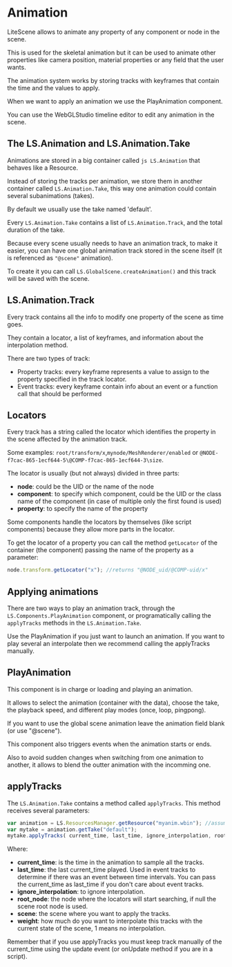 # Animation #

LiteScene allows to animate any property of any component or node in the scene.

This is used for the skeletal animation but it can be used to animate other properties like camera position, material properties or any field that the user wants.

The animation system works by storing tracks with keyframes that contain the time and the values to apply.

When we want to apply an animation we use the PlayAnimation component.

You can use the WebGLStudio timeline editor to edit any animation in the scene.

## The LS.Animation and LS.Animation.Take ##

Animations are stored in a big container called ```js LS.Animation``` that behaves like a Resource.

Instead of storing the tracks per animation, we store them in another container called ```LS.Animation.Take```, this way one animation could contain several subanimations (takes).

By default we usually use the take named 'default'.

Every ```LS.Animation.Take``` contains a list of ```LS.Animation.Track```, and the total duration of the take.

Because every scene usually needs to have an animation track, to make it easier, you can have one global animation track stored in the scene itself (it is referenced as ```"@scene"``` animation).

To create it you can call ```LS.GlobalScene.createAnimation()``` and this track will be saved with the scene.

## LS.Animation.Track

Every track contains all the info to modify one property of the scene as time goes.

They contain a locator, a list of keyframes, and information about the interpolation method.

There are two types of track:
- Property tracks: every keyframe represents a value to assign to the property specified in the track locator.
- Event tracks: every keyframe contain info about an event or a function call that should be performed 

## Locators

Every track has a string called the locator which identifies the property in the scene affected by the animation track.

Some examples: ```root/transform/x```,```mynode/MeshRenderer/enabled``` or ```@NODE-f7cac-865-1ecf644-5\@COMP-f7cac-865-1ecf644-3\size```.

The locator is usually (but not always) divided in three parts:
 * **node**: could be the UID or the name of the node
 * **component**: to specify which component, could be the UID or the class name of the component (in case of multiple only the first found is used)
 * **property**: to specify the name of the property

Some components handle the locators by themselves (like script components) because they allow more parts in the locator.

To get the locator of a property you can call the method ```getLocator``` of the container (the component) passing the name of the property as a parameter:

```javascript
node.transform.getLocator("x"); //returns "@NODE_uid/@COMP-uid/x"
```

## Applying animations

There are two ways to play an animation track, through the ```LS.Components.PlayAnimation``` component, or programatically calling the ```applyTracks``` methods in the ```LS.Animation.Take```.

Use the PlayAnimation if you just want to launch an animation. If you want to play several an interpolate then we recommend calling the applyTracks manually.

## PlayAnimation

This component is in charge or loading and playing an animation.

It allows to select the animation (container with the data), choose the take, the playback speed, and different play modes (once, loop, pingpong).

If you want to use the global scene animation leave the animation field blank (or use "@scene").

This component also triggers events when the animation starts or ends.

Also to avoid sudden changes when switching from one animation to another, it allows to blend the outter animation with the incomming one.

## applyTracks

The ```LS.Animation.Take``` contains a method called ```applyTracks```. This method receives several parameters:

```js
var animation = LS.ResourcesManager.getResource("myanim.wbin"); //assuming is already loaded
var mytake = animation.getTake("default");
mytake.applyTracks( current_time, last_time, ignore_interpolation, root_node, scene, weight )
```

Where:
- **current_time**: is the time in the animation to sample all the tracks.
- **last_time**: the last current_time played. Used in event tracks to determine if there was an event between time intervals. You can pass the current_time as last_time if you don't care about event tracks.
- **ignore_interpolation**: to ignore interpolation.
- **root_node**: the node where the locators will start searching, if null the scene root node is used.
- **scene**: the scene where you want to apply the tracks.
- **weight**: how much do you want to interpolate this tracks with the current state of the scene, 1 means no interpolation.

Remember that if you use applyTracks you must keep track manually of the current_time using the update event (or onUpdate method if you are in a script).
